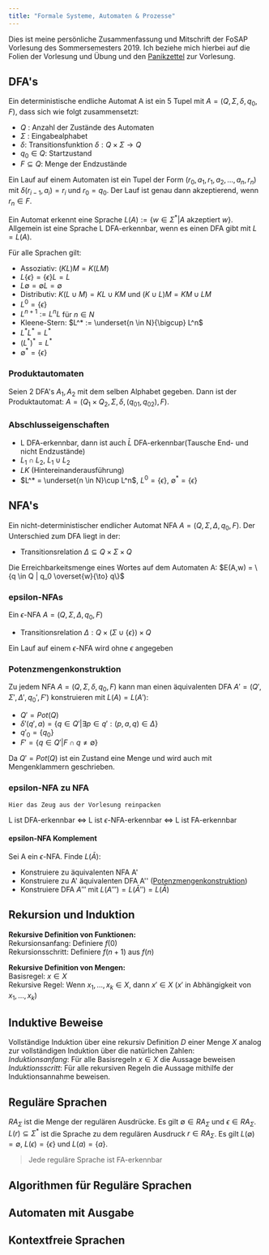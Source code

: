```yaml
---
title: "Formale Systeme, Automaten & Prozesse"
---
```


Dies ist meine persönliche Zusammenfassung und Mitschrift der FoSAP Vorlesung des Sommersemesters 2019. Ich beziehe mich hierbei auf die Folien der Vorlesung und Übung und
den [Panikzettel](https://panikzettel.philworld.de/fosap.pdf) zur Vorlesung.

## DFA's

Ein deterministische endliche Automat A ist ein 5 Tupel mit $A = (Q,\Sigma,\delta,q_0,F)$, dass sich wie folgt zusammensetzt:

- $Q$ : Anzahl der Zustände des Automaten
- $\Sigma$ : Eingabealphabet
- $\delta$: Transitionsfunktion $\delta : Q \times \Sigma \rightarrow Q$
- $q_0 \in Q$: Startzustand
- $F \subseteq Q$: Menge der Endzustände

Ein Lauf auf einem Automaten ist ein Tupel der Form $(r_0,a_1,r_1,a_2,...,a_n,r_n)$ mit $\delta (r_{i-1},a_i) = r_i$ und $r_0 = q_0$. Der Lauf ist genau dann akzeptierend, wenn $r_n \in F$.

Ein Automat erkennt eine Sprache $L(A) := \{ w \in \Sigma^* | A \text{ akzeptiert } w \}$. Allgemein ist eine Sprache L DFA-erkennbar, wenn es einen DFA gibt mit $L=L(A)$.

Für alle Sprachen gilt:

- Assoziativ: $(KL)M = K(LM)$
- $L \{ \epsilon \} = \{ \epsilon \}L = L$
- $L \emptyset = \emptyset L = \emptyset$
- Distributiv: $K(L \cup M) = KL \cup KM$ und $(K \cup L)M = KM \cup LM$
- $L^0 = \{ \epsilon \}$
- $L^{n+1} := L^n L$ für $n \in N$
- Kleene-Stern: $L^* := \underset{n \in N}{\bigcup} L^n$
- $L^* L^* = L^*$
- $(L^*)^* = L^*$
- $\emptyset^* = \{\epsilon\}$

### Produktautomaten

Seien 2 DFA's $A_1, A_2$ mit dem selben Alphabet gegeben. Dann ist der Produktautomat:
$A=(Q_1 \times Q_2, \Sigma, \delta, (q_{01},q_{02}),F)$.

### Abschlusseigenschaften

- L DFA-erkennbar, dann ist auch $\bar{L}$ DFA-erkennbar(Tausche End- und nicht Endzustände)
- $L_1 \cap L_2$, $L_1 \cup L_2$
- $LK$ (Hintereinanderausführung)
- $L^* = \underset{n \in N}\cup L^n$, $L^0 = \{\epsilon \}$, $\emptyset^* = \{ \epsilon \}$

## NFA's

Ein nicht-deterministischer endlicher Automat NFA $A =(Q,\Sigma, \Delta, q_0, F)$. Der Unterschied zum DFA liegt in der:

- Transitionsrelation $\Delta \subseteq Q \times \Sigma \times Q$

Die Erreichbarkeitsmenge eines Wortes auf dem Automaten A: $E(A,w) = \{q \in Q | q_0 \overset{w}{\to} q\}$

### epsilon-NFAs

Ein $\epsilon$-NFA $A=(Q,\Sigma,\Delta,q_0,F)$

- Transitionsrelation $\Delta : Q \times (\Sigma \cup \{ \epsilon \}) \times Q$

Ein Lauf auf einem $\epsilon$-NFA wird ohne $\epsilon$ angegeben

### Potenzmengenkonstruktion

Zu jedem NFA $A=(Q,\Sigma,\delta,q_0,F)$ kann man einen äquivalenten DFA $A'=(Q',\Sigma',\Delta',q_0',F')$ konstruieren mit $L(A) = L(A')$:

- $Q' = Pot(Q)$
- $\delta'(q',a) = \{ q \in Q' | \exists p \in q': (p,a,q) \in \Delta \}$
- $q'_0 = \{ q_0 \}$
- $F' = \{ q \in Q' | F \cap q \neq \emptyset \}$

Da $Q' = Pot(Q)$ ist ein Zustand eine Menge und wird auch mit Mengenklammern geschrieben.

### epsilon-NFA zu NFA

    Hier das Zeug aus der Vorlesung reinpacken

L ist DFA-erkennbar $\Leftrightarrow$ L ist $\epsilon$-NFA-erkennbar $\Leftrightarrow$ L ist FA-erkennbar

#### epsilon-NFA Komplement

Sei A ein $\epsilon$-NFA. Finde $L(\bar A)$:

- Konstruiere zu äquivalenten NFA A'
- Konstruiere zu A' äquivalenten DFA A'' ([Potenzmengenkonstruktion](/SS19/fosap/#potenzmengenkonstruktion))
- Konstruiere DFA $A'''$ mit $L(A''')= L(\bar A'' ) = L(\bar A)$

## Rekursion und Induktion

**Rekursive Definition von Funktionen:**  
Rekursionsanfang: Definiere $f(0)$  
Rekursionsschritt: Definiere $f(n+1)$ aus $f(n)$

**Rekursive Definition von Mengen:**  
Basisregel: $x \in X$  
Rekursive Regel: Wenn $x_1,...,x_k \in X$, dann $x' \in X$ ($x'$ in Abhängigkeit von $x_1,...,x_k$)

## Induktive Beweise

Vollständige Induktion über eine rekursiv Definition $D$ einer Menge $X$ analog zur vollständigen Induktion über die natürlichen Zahlen:  
_Induktionsanfang_: Für alle Basisregeln $x \in X$ die Aussage beweisen  
_Induktionsscritt_: Für alle rekursiven Regeln die Aussage mithilfe der Induktionsannahme beweisen.

## Reguläre Sprachen

$RA_{\Sigma}$ ist die Menge der regulären Ausdrücke. Es gilt $\emptyset \in RA_{\Sigma}$ und $\epsilon \in RA_{\Sigma}$. $L(r) \subseteq \Sigma^*$ ist die Sprache zu dem regulären Ausdruck $r \in RA_{\Sigma}$. Es gilt $L(\emptyset) = \emptyset$, $L(\epsilon) = \{ \epsilon \}$ und $L(a) = \{ a \}$.

> Jede reguläre Sprache ist FA-erkennbar

## Algorithmen für Reguläre Sprachen

## Automaten mit Ausgabe

## Kontextfreie Sprachen
